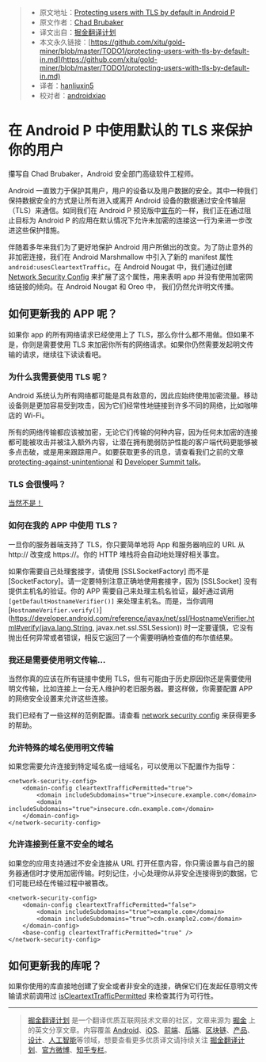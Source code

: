 > * 原文地址：[Protecting users with TLS by default in Android P](https://android-developers.googleblog.com/2018/04/protecting-users-with-tls-by-default-in.html)
> * 原文作者：[Chad Brubaker](https://android-developers.googleblog.com)
> * 译文出自：[掘金翻译计划](https://github.com/xitu/gold-miner)
> * 本文永久链接：[https://github.com/xitu/gold-miner/blob/master/TODO1/protecting-users-with-tls-by-default-in.md](https://github.com/xitu/gold-miner/blob/master/TODO1/protecting-users-with-tls-by-default-in.md)
> * 译者：[hanliuxin5](https://github.com/hanliuxin5)
> * 校对者：[androidxiao](https://github.com/androidxiao)

# 在 Android P 中使用默认的 TLS 来保护你的用户

攥写自 Chad Brubaker，Android 安全部门高级软件工程师。

Android 一直致力于保护其用户，用户的设备以及用户数据的安全。其中一种我们保持数据安全的方式是让所有进入或离开 Android 设备的数据通过安全传输层（TLS）来通信。如同我们在 Android P 预览版中[宣布](https://android-developers.googleblog.com/2018/03/previewing-android-p.html)的一样，我们正在通过阻止目标为 Android P 的应用在默认情况下允许未加密的连接这一行为来进一步改进这些保护措施。

伴随着多年来我们为了更好地保护 Android 用户所做出的改变。为了防止意外的非加密连接，我们在 Android Marshmallow 中引入了新的 manifest 属性 `android:usesCleartextTraffic`。在 Android Nougat 中，我们通过创建 [Network Security Config](https://developer.android.com/training/articles/security-config.html) 来扩展了这个属性，用来表明 app 并没有使用加密网络链接的倾向。在 Android Nougat 和 Oreo 中， 我们仍然允许明文传播。

## 如何更新我的 APP 呢？

如果你 app 的所有网络请求已经使用上了 TLS，那么你什么都不用做。但如果不是，你则是需要使用 TLS 来加密你所有的网络请求。如果你仍然需要发起明文传输的请求，继续往下读读看吧。

### 为什么我需要使用 TLS 呢？

Android 系统认为所有网络都可能是具有敌意的，因此应始终使用加密流量。移动设备则是更加容易受到攻击，因为它们经常性地链接到许多不同的网络，比如咖啡店的 Wi-Fi。

所有的网络传输都应该被加密，无论它们传输的何种内容，因为任何未加密的连接都可能被攻击并被注入额外内容，让潜在拥有脆弱防护性能的客户端代码更能够被多点击破，或是用来跟踪用户。如要获取更多的讯息，请查看我们之前的文章 [protecting-against-unintentional](https://android-developers.googleblog.com/2016/04/protecting-against-unintentional.html) 和 [Developer Summit talk](https://www.youtube.com/watch?v=fcWVV0Hafuk&t=1s)。

### TLS 会很慢吗？

[当然不是！](https://istlsfastyet.com/)

### 如何在我的 APP 中使用 TLS？

一旦你的服务器端支持了 TLS，你只要简单地将 App 和服务器响应的 URL 从 http:// 改变成 https://。你的 HTTP 堆栈将会自动地处理好相关事宜。

如果你需要自己处理套接字，请使用 [SSLSocketFactory] 而不是 [SocketFactory]。请一定要特别注意正确地使用套接字，因为 [SSLSocket] 没有提供主机名的验证。你的 APP 需要自己来处理主机名验证，最好通过调用 `[getDefaultHostnameVerifier()]` 来处理主机名。而是，当你调用 [`HostnameVerifier.verify()`](https://developer.android.com/reference/javax/net/ssl/HostnameVerifier.html#verify(java.lang.String, javax.net.ssl.SSLSession)) 时一定要谨慎，它没有抛出任何异常或者错误，相反它返回了一个需要明确检查值的布尔值结果。

### 我还是需要使用明文传输...

当然你真的应该在所有链接中使用 TLS，但有可能由于历史原因你还是需要使用明文传输，比如连接上一台无人维护的老旧服务器。要这样做，你需要配置 APP 的网络安全设置来允许这些连接。

我们已经有了一些这样的范例配置。请查看 [network security config](https://developer.android.com/training/articles/security-config.html) 来获得更多的帮助。

### 允许特殊的域名使用明文传输

如果您需要允许连接到特定域名或一组域名，可以使用以下配置作为指导：

```
<network-security-config>
    <domain-config cleartextTrafficPermitted="true">
        <domain includeSubdomains="true">insecure.example.com</domain>
        <domain includeSubdomains="true">insecure.cdn.example.com</domain>
    </domain-config>
</network-security-config>
```

### 允许连接到任意不安全的域名

如果您的应用支持通过不安全连接从 URL 打开任意内容，你只需设置与自己的服务器通信时才使用加密传输。时刻记住，小心处理你从非安全连接得到的数据，它们可能已经在传输过程中被篡改。

```
<network-security-config>
    <domain-config cleartextTrafficPermitted="false">
        <domain includeSubdomains="true">example.com</domain>
        <domain includeSubdomains="true">cdn.example2.com</domain>
    </domain-config>
    <base-config cleartextTrafficPermitted="true" />
</network-security-config>
```

## 如何更新我的库呢？

如果你使用的库直接地创建了安全或者非安全的连接，确保它们在发起任意明文传输请求前调用过 [isCleartextTrafficPermitted](https://developer.android.com/reference/android/security/NetworkSecurityPolicy.html#isCleartextTrafficPermitted(java.lang.String)) 来检查其行为可行性。


---

> [掘金翻译计划](https://github.com/xitu/gold-miner) 是一个翻译优质互联网技术文章的社区，文章来源为 [掘金](https://juejin.im) 上的英文分享文章。内容覆盖 [Android](https://github.com/xitu/gold-miner#android)、[iOS](https://github.com/xitu/gold-miner#ios)、[前端](https://github.com/xitu/gold-miner#前端)、[后端](https://github.com/xitu/gold-miner#后端)、[区块链](https://github.com/xitu/gold-miner#区块链)、[产品](https://github.com/xitu/gold-miner#产品)、[设计](https://github.com/xitu/gold-miner#设计)、[人工智能](https://github.com/xitu/gold-miner#人工智能)等领域，想要查看更多优质译文请持续关注 [掘金翻译计划](https://github.com/xitu/gold-miner)、[官方微博](http://weibo.com/juejinfanyi)、[知乎专栏](https://zhuanlan.zhihu.com/juejinfanyi)。
